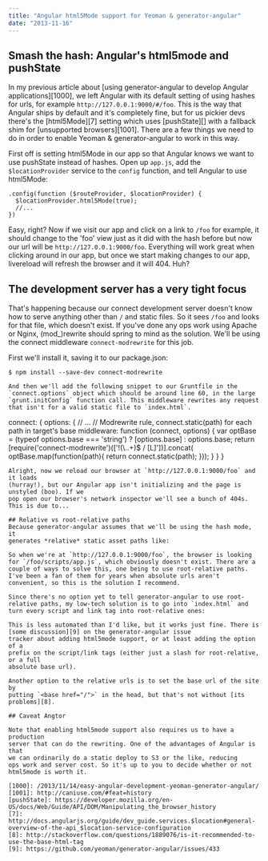 ```yaml
---
title: "Angular html5Mode support for Yeoman & generator-angular"
date: "2013-11-16"
---
```



## Smash the hash: Angular's html5mode and pushState

In my previous article about [using generator-angular to develop Angular applications][1000], we left Angular with its default setting of using hashes for urls, for example `http://127.0.0.1:9000/#/foo`.
This is the way that Angular ships by default and it's completely fine, but for us pickier devs there's the [html5Mode][7] setting which uses [pushState][] with a fallback shim for [unsupported browsers][1001]. There are a few things we need to do in order to enable Yeoman & generator-angular to work in this way.


First off is setting html5Mode in our app so that Angular knows we want to use pushState instead of hashes. Open up `app.js`, add the `$locationProvider` service to the `config` function, and tell Angular to use html5Mode:
```
.config(function ($routeProvider, $locationProvider) {
  $locationProvider.html5Mode(true);
  //...
})
```
Easy, right? Now if we visit our app and click on a link to `/foo` for example,
it should change to the 'foo' view just as it did with the hash before but now our url will be `http://127.0.0.1:9000/foo`.
Everything will work great when clicking around in our app, but once we start making
changes to our app, livereload will refresh the browser and it will 404. Huh?

## The development server has a very tight focus

That's happening because our connect development server doesn't know how to serve anything other than `/` and static files. So it sees `/foo` and looks for that file, which doesn't exist. If you've done any ops work using Apache or Nginx, (mod_)rewrite should spring to mind as the solution. We'll be using the connect middleware `connect-modrewrite` for this job.

First we'll install it, saving it to our package.json:
```
$ npm install --save-dev connect-modrewrite

And then we'll add the following snippet to our Gruntfile in the
`connect.options` object which should be around line 60, in the large `grunt.initConfig` function call. This middleware rewrites any request that isn't for a valid static file to `index.html`.
```
connect: {
  options: {
    // ...
    // Modrewrite rule, connect.static(path) for each path in target's base
    middleware: function (connect, options) {
        var optBase = (typeof options.base === 'string') ? [options.base] : options.base;
        return [require('connect-modrewrite')(['!(\\..+)$ / [L]'])].concat(
        optBase.map(function(path){ return connect.static(path); }));
    }
  }
}
```
Alright, now we reload our browser at `http://127.0.0.1:9000/foo` and it loads
(hurray!), but our Angular app isn't initializing and the page is unstyled (boo). If we
pop open our browser's network inspector we'll see a bunch of 404s. This is due to...

## Relative vs root-relative paths
Because generator-angular assumes that we'll be using the hash mode, it
generates *relative* static asset paths like:
```
<script src="scripts/app.js"></script>
```
So when we're at `http://127.0.0.1:9000/foo`, the browser is looking for `/foo/scripts/app.js`, which obviously doesn't exist. There are a couple of ways to solve this, one being to use root-relative paths. I've been a fan of them for years when absolute urls aren't convenient, so this is the solution I recommend.

Since there's no option yet to tell generator-angular to use root-relative paths, my low-tech solution is to go into `index.html` and turn every script and link tag into root-relative ones:
```
<script src="/scripts/app.js"></script>
```
This is less automated than I'd like, but it works just fine. There is [some discussion][9] on the generator-angular issue
tracker about adding html5mode support, or at least adding the option of a
prefix on the script/link tags (either just a slash for root-relative, or a full
absolute base url).

Another option to the relative urls is to set the base url of the site by
putting `<base href="/">` in the head, but that's not without [its
problems][8].

## Caveat Angtor

Note that enabling html5mode support also requires us to have a production
server that can do the rewriting. One of the advantages of Angular is that
we can ordinarily do a static deploy to S3 or the like, reducing
ops work and server cost. So it's up to you to decide whether or not
html5mode is worth it.

[1000]: /2013/11/14/easy-angular-development-yeoman-generator-angular/
[1001]: http://caniuse.com/#feat=history
[pushState]: https://developer.mozilla.org/en-US/docs/Web/Guide/API/DOM/Manipulating_the_browser_history
[7]: http://docs.angularjs.org/guide/dev_guide.services.$location#general-overview-of-the-api_$location-service-configuration
[8]: http://stackoverflow.com/questions/1889076/is-it-recommended-to-use-the-base-html-tag
[9]: https://github.com/yeoman/generator-angular/issues/433
